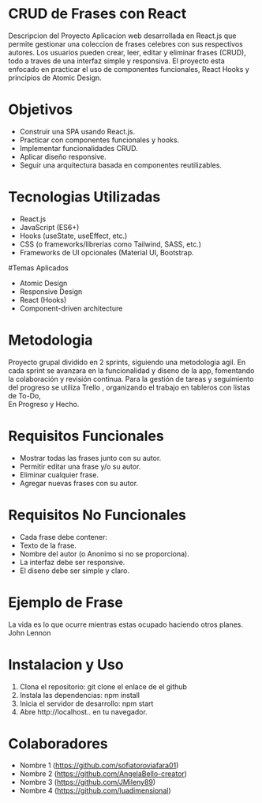 # CRUD de Frases con React

 Descripcion del Proyecto
 Aplicacion web desarrollada en React.js que permite gestionar una coleccion de frases celebres con
 sus respectivos autores. 
 Los usuarios pueden crear, leer, editar y eliminar frases (CRUD), todo a traves de una interfaz
 simple y responsiva. 
 El proyecto esta enfocado en practicar el uso de componentes funcionales, React Hooks y
 principios de Atomic Design.

# Objetivos
- Construir una SPA usando React.js.
- Practicar con componentes funcionales y hooks.
- Implementar funcionalidades CRUD.
- Aplicar diseño responsive.
- Seguir una arquitectura basada en componentes reutilizables.
  
# Tecnologias Utilizadas
- React.js
- JavaScript (ES6+)
- Hooks (useState, useEffect, etc.)
- CSS (o frameworks/librerias como Tailwind, SASS, etc.)
- Frameworks de UI opcionales (Material UI, Bootstrap.

#Temas Aplicados
- Atomic Design
- Responsive Design
- React (Hooks)
- Component-driven architecture

# Metodologia
 Proyecto grupal dividido en 2 sprints, siguiendo una metodologia agil. En cada sprint se avanzara
 en la funcionalidad y diseno de la app, fomentando la colaboración y revisión continua.
 Para la gestión de tareas y seguimiento del progreso se utiliza Trello , organizando el trabajo en tableros con listas de To-Do,    
 En Progreso y Hecho.

 # Requisitos Funcionales
 - Mostrar todas las frases junto con su autor.
 - Permitir editar una frase y/o su autor.
 - Eliminar cualquier frase.
 - Agregar nuevas frases con su autor.

 # Requisitos No Funcionales
 - Cada frase debe contener:
 - Texto de la frase.
 - Nombre del autor (o Anonimo si no se proporciona).
 - La interfaz debe ser responsive.
 - El diseno debe ser simple y claro.

 # Ejemplo de Frase
 La vida es lo que ocurre mientras estas ocupado haciendo otros planes.
 John Lennon

 # Instalacion y Uso
 1. Clona el repositorio:
   git clone el enlace de el github
 2. Instala las dependencias:
   npm install
 3. Inicia el servidor de desarrollo:
   npm start
 4. Abre http://localhost.. en tu navegador.

# Colaboradores
- Nombre 1 (https://github.com/sofiatoroviafara01)
- Nombre 2 (https://github.com/AngelaBello-creator)
- Nombre 3 (https://github.com/JMileny89)
- Nombre 4 (https://github.com/luadimensional)

 
